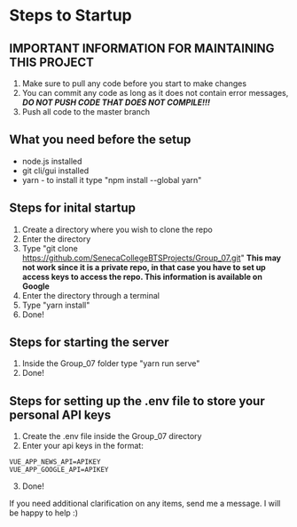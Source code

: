 # Steps to Startup

## IMPORTANT INFORMATION FOR MAINTAINING THIS PROJECT

1. Make sure to pull any code before you start to make changes
2. You can commit any code as long as it does not contain error messages, **_DO NOT PUSH CODE THAT DOES NOT COMPILE!!!_**
3. Push all code to the master branch

## What you need before the setup

- node.js installed
- git cli/gui installed
- yarn - to install it type "npm install --global yarn"

## Steps for inital startup

1. Create a directory where you wish to clone the repo
2. Enter the directory
3. Type "git clone https://github.com/SenecaCollegeBTSProjects/Group_07.git" **This may not work since it is a private repo, in that case you have to set up access keys to access the repo. This information is available on Google**
4. Enter the directory through a terminal
5. Type "yarn install"
6. Done!

## Steps for starting the server

1. Inside the Group_07 folder type "yarn run serve"
2. Done!

## Steps for setting up the .env file to store your personal API keys

1. Create the .env file inside the Group_07 directory
2. Enter your api keys in the format:

```
VUE_APP_NEWS_API=APIKEY
VUE_APP_GOOGLE_API=APIKEY
```

3. Done!

If you need additional clarification on any items, send me a message. I will be happy to help :)
